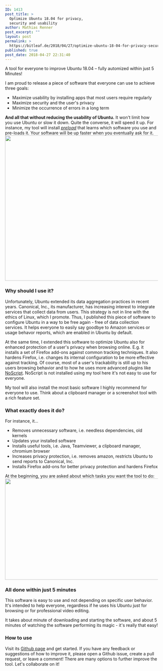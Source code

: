 ```yaml
---
ID: 1413
post_title: >
  Optimize Ubuntu 18.04 for privacy,
  security and usability
author: Mathias Renner
post_excerpt: ""
layout: post
permalink: >
  https://bitleaf.de/2018/04/27/optimize-ubuntu-18-04-for-privacy-security-and-usability/
published: true
post_date: 2018-04-27 22:31:40
---
```

A tool for everyone to improve Ubuntu 18.04 – fully automized within just 5 Minutes!

<!--more-->

I am proud to release a piece of software that everyone can use to achieve three goals:
<ul>
 	<li>Maximize usability by installing apps that most users require regularly</li>
 	<li>Maximize security and the user's privacy</li>
 	<li>Minimize the occurrence of errors in a long term</li>
</ul>
<strong>And all that without reducing the usability of Ubuntu.</strong> It won't limit how you use Ubuntu or slow it down. Quite the converse, it will speed it up. For instance, my tool will install <a href="https://www.linux.com/blog/using-preload-speed-linux"><em>preload</em></a> that learns which software you use and pre-loads it. Your software will be up faster when you eventually ask for it.

<img class="alignnone wp-image-1419 size-full" src="https://bitleaf.de/wp-content/uploads/2018/04/mac@mac-_002.png" alt="" width="787" height="478">
<h3>Why should I use it?</h3>
Unfortunately, Ubuntu extended its data aggregation practices in recent years. Canonical, Inc., its manufacturer, has increasing interest to integrate services that collect data from users. This strategy is not in line with the ethics of Linux, which I promote. Thus, I published this piece of software to configure Ubuntu in a way to be free again - free of data collection services. It helps everyone to easily say goodbye to Amazon services or usage behavor reports, which are enabled in Ubuntu by default.

At the same time, I extended this software to optimize Ubuntu also for enhanced protection of a user's privacy when browsing online. E.g. it installs a set of Firefox add-ons against common tracking techniques. It also hardens Firefox, i.e. changes its internal configuration to be more effective against tracking. Of course, most of a user's trackability is still up to his users browsing behavior and to how he uses more advanced plugins like <a href="https://addons.mozilla.org/de/firefox/addon/noscript/">NoScript</a>. NoScript is not installed using my tool here it's not easy to use for everyone.

My tool will also install the most basic software I highly recommend for everyone to use. Think about a clipboard manager or a screenshot tool with a rich feature set.
<h3>What exactly does it do?</h3>
For instance, it...
<ul>
 	<li>Removes unnecessary software, i.e. needless dependencies, old kernels</li>
 	<li>Updates your installed software</li>
 	<li>Installs useful tools, i.e. Java, Teamviewer, a clipboard manager, chromium browser</li>
 	<li>Increases privacy protection, i.e. removes amazon, restricts Ubuntu to send reports to Canonical, Inc.</li>
 	<li>Installs Firefox add-ons for better privacy protection and hardens Firefox</li>
</ul>
At the beginning, you are asked about which tasks you want the tool to do:

<img class="alignnone size-full wp-image-1416" src="https://bitleaf.de/wp-content/uploads/2018/04/Selection_001.png" alt="" width="872" height="333">
<h3>All done within just 5 minutes</h3>
This software is easy to use and not depending on specific user behavior. It's intended to help everyone, regardless if he uses his Ubuntu just for browsing or for professional video editing.

It takes about minute of downloading and starting the software, and about 5 minutes of watching the software performing its magic - it's really that easy!
<h3>How to use</h3>
Visit its <a href="https://github.com/bitleaf/optimize-ubuntu">Github page</a> and get started. If you have any feedback or suggestions of how to improve it, please open a Github issue, create a pull request, or leave a comment! There are many options to further improve the tool. Let's collaborate on it!